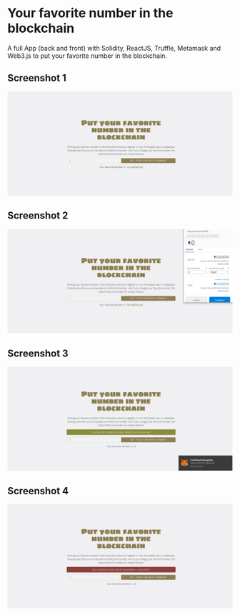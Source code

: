 # Your favorite number in the blockchain

A full App (back and front) with Solidity, ReactJS, Truffle, Metamask and Web3.js to put your favorite number in the blockchain.

## Screenshot 1



![GitHub Logo](/img/step1.jpg)

## Screenshot 2

![GitHub Logo](/img/step2.jpg)

## Screenshot 3

![GitHub Logo](/img/step3.jpg)

## Screenshot 4

![GitHub Logo](/img/step4.jpg)
